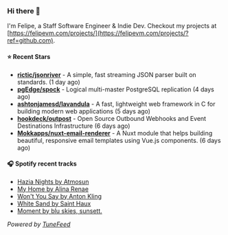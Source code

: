 ### Hi there 👋

I'm Felipe, a Staff Software Engineer & Indie Dev. Checkout my projects at [https://felipevm.com/projects/](https://felipevm.com/projects/?ref=github.com).

#### ⭐ Recent Stars
- **[rictic/jsonriver](https://github.com/rictic/jsonriver)** - A simple, fast streaming JSON parser built on standards. (1 day ago)
- **[pgEdge/spock](https://github.com/pgEdge/spock)** - Logical multi-master PostgreSQL replication (4 days ago)
- **[ashtonjamesd/lavandula](https://github.com/ashtonjamesd/lavandula)** - A fast, lightweight web framework in C for building modern web applications (5 days ago)
- **[hookdeck/outpost](https://github.com/hookdeck/outpost)** - Open Source Outbound Webhooks and Event Destinations Infrastructure (6 days ago)
- **[Mokkapps/nuxt-email-renderer](https://github.com/Mokkapps/nuxt-email-renderer)** - A Nuxt module that helps building beautiful, responsive email templates using Vue.js components. (6 days ago)

#### 🎧 Spotify recent tracks
- [Hazia Nights by Atmosun](https://open.spotify.com/track/5d7sAOn4dkbMHcM2X5QFP5)
- [My Home by Alina Renae](https://open.spotify.com/track/5KKqCW5KIImgnUUm2IfYF5)
- [Won&#39;t You Say by Anton Kling](https://open.spotify.com/track/32HPlVqnkMOkdKC2rD2UxZ)
- [White Sand by Saint Haux](https://open.spotify.com/track/6SlbjaFsBJSKj170nrqopL)
- [Moment by blu skies, sunsett.](https://open.spotify.com/track/0Jxws9MnSgvmuX0PYIXODm)

_Powered by [TuneFeed](https://tunefeed.app?ref=github.com)_
